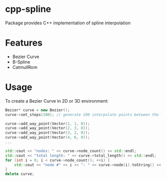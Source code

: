 # cpp-spline

Package provides C++ implementation of spline interpolation

# Features

* Bezier Curve
* B-Spline
* CatmullRom

# Usage

To create a Bezier Curve in 2D or 3D environment:

```cpp
Bezier* curve = new Bezier();
curve->set_steps(100); // generate 100 interpolate points between the last 4 way points

curve->add_way_point(Vector(1, 1, 0));
curve->add_way_point(Vector(2, 3, 0));
curve->add_way_point(Vector(3, 2, 0));
curve->add_way_point(Vector(4, 6, 0));
...

std::cout << "nodes: " << curve->node_count() << std::endl;
std::cout << "total length: " << curve->total_length() << std::endl;
for (int i = 0; i < curve->node_count(); ++i) {
	std::cout << "node #" << i << ": " << curve->node(i).toString() << " (length so far: " << curve->length_from_starting_point(i) << ")" << std::endl;
}
delete curve;
```
